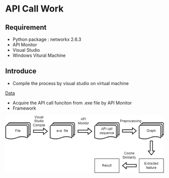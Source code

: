 # API Call Work

## Requirement
* Python package : networkx 2.6.3
* API Monitor
* Visual Studio
* Windows Vitural Machine

## Introduce
* Compile the process by visual studio on virtual machine

[Data](https://github.com/aaaddress1/my-Little-Ransomware/)
* Acquire the API call funciton from .exe file by API Monitor
* Framework

![](./framework.png)
